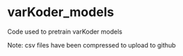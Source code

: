 # varKoder_models
Code used to pretrain varKoder models

Note: csv files have been compressed to upload to github
